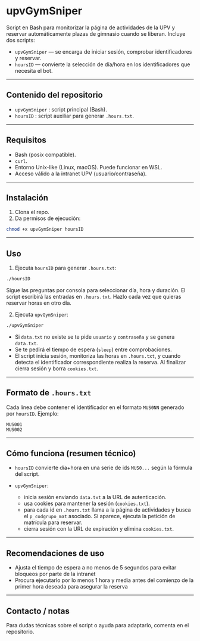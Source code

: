 # upvGymSniper

Script en Bash para monitorizar la página de actividades de la UPV y reservar automáticamente plazas de gimnasio cuando se liberan. Incluye dos scripts:

* `upvGymSniper` — se encarga de iniciar sesión, comprobar identificadores y reservar.
* `hoursID` — convierte la selección de día/hora en los identificadores que necesita el bot.

---

## Contenido del repositorio

* `upvGymSniper` : script principal (Bash).
* `hoursID` : script auxiliar para generar `.hours.txt`.

---

## Requisitos

* Bash (posix compatible).
* `curl`.
* Entorno Unix-like (Linux, macOS). Puede funcionar en WSL.
* Acceso válido a la intranet UPV (usuario/contraseña).

---

## Instalación

1. Clona el repo.
2. Da permisos de ejecución:

```bash
chmod +x upvGymSniper hoursID
```

---

## Uso

1. Ejecuta `hoursID` para generar `.hours.txt`:

```bash
./hoursID
```

Sigue las preguntas por consola para seleccionar día, hora y duración. El script escribirá las entradas en `.hours.txt`. Hazlo cada vez que quieras reservar horas en otro día.

2. Ejecuta `upvGymSniper`:

```bash
./upvGymSniper
```

* Si `data.txt` no existe se te pide `usuario` y `contraseña` y se genera `data.txt`.
* Se te pedirá el tiempo de espera (`sleep`) entre comprobaciones.
* El script inicia sesión, monitoriza las horas en `.hours.txt`, y cuando detecta el identificador correspondiente realiza la reserva. Al finalizar cierra sesión y borra `cookies.txt`.

---

## Formato de `.hours.txt`

Cada línea debe contener el identificador en el formato `MUS0NN` generado por `hoursID`. Ejemplo:

```
MUS001
MUS002
```

---

## Cómo funciona (resumen técnico)

* `hoursID` convierte día+hora en una serie de ids `MUS0...` según la fórmula del script.
* `upvGymSniper`:

  * inicia sesión enviando `data.txt` a la URL de autenticación.
  * usa cookies para mantener la sesión (`cookies.txt`).
  * para cada id en `.hours.txt` llama a la página de actividades y busca el `p_codgrupo_mat` asociado. Si aparece, ejecuta la petición de matrícula para reservar.
  * cierra sesión con la URL de expiración y elimina `cookies.txt`.

---

## Recomendaciones de uso

- Ajusta el tiempo de espera a no menos de 5 segundos para evitar bloqueos por parte de la intranet
- Procura ejecutarlo por lo menos 1 hora y media antes del comienzo de la primer hora deseada para asegurar la reserva

---

## Contacto / notas

Para dudas técnicas sobre el script o ayuda para adaptarlo, comenta en el repositorio.
